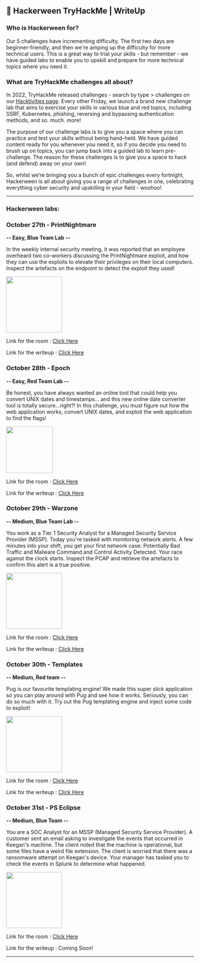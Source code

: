 ## 👻 Hackerween TryHackMe | WriteUp

### Who is Hackerween for?

Our 5 challenges have incrementing difficulty. The first two days are beginner-friendly, and then we're amping up the difficulty for more technical users. This is a great way to trial your skills - but remember - we have guided labs to enable you to upskill and prepare for more technical topics where you need it.

### What are TryHackMe challenges all about?

In 2022, TryHackMe released challenges - search by type > challenges on our [Hacktivities page](https://tryhackme.com/hacktivities?tab=search). Every other Friday, we launch a brand new challenge lab that aims to exercise your skills in various blue and red topics, including SSRF, Kubernetes, phishing, reversing and bypassing authentication methods, and so. much. more!

The purpose of our challenge labs is to give you a space where you can practice and test your skills without being hand-held. We have guided content ready for you whenever you need it, so if you decide you need to brush up on topics, you can jump back into a guided lab to learn pre-challenge. The reason for these challenges is to give you a space to hack (and defend) away on your own!

So, whilst we’re bringing you a bunch of epic challenges every fortnight, Hackerween is all about giving you a range of challenges in one, celebrating everything cyber security and upskilling in your field - woohoo!

---

### Hackerween labs:

### October 27th - PrintNightmare

**-- Easy, Blue Team Lab --**

In the weekly internal security meeting, it was reported that an employee overheard two co-workers discussing the PrintNightmare exploit, and how they can use the exploits to elevate their privileges on their local computers. Inspect the artefacts on the endpoint to detect the exploit they used!

<img src="https://tryhackme-images.s3.amazonaws.com/room-icons/80976dc5f46f5d2f78a99c2c8e2bc4a9.png" width="150px" align="center">

Link for the room : [Click Here](https://tryhackme.com/room/printnightmarec2bn7l)

Link for the writeup : [Click Here](https://github.com/nieshakenzie/TryHackMe/blob/main/Hackerween/October%2027th%20-%20PrintNightmare.md)

### October 28th - Epoch

**-- Easy, Red Team Lab --**

Be honest, you have always wanted an online tool that could help you convert UNIX dates and timestamps… and this new online date converter tool is totally secure...right?! In this challenge, you must figure out how the web application works, convert UNIX dates, and exploit the web application to find the flags!

<img src="https://tryhackme-images.s3.amazonaws.com/room-icons/1f93210b470f836c38121fc3f65c0807.png" width="125px" align="center">

Link for the room : [Click Here](https://tryhackme.com/room/epoch)

Link for the writeup : [Click Here](https://github.com/nieshakenzie/TryHackMe/blob/main/Hackerween/October%2028th%20-%20Epoch.md)

### October 29th - Warzone

**-- Medium, Blue Team Lab --**

You work as a Tier 1 Security Analyst for a Managed Security Service Provider (MSSP). Today you're tasked with monitoring network alerts. A few minutes into your shift, you get your first network case: Potentially Bad Traffic and Malware Command and Control Activity Detected. Your race against the clock starts. Inspect the PCAP and retrieve the artefacts to confirm this alert is a true positive.

<img src="https://tryhackme-images.s3.amazonaws.com/room-icons/3d6033aa286ac42fdb793c605ebbf3f0.png" width="150px" align="center">

Link for the room : [Click Here](https://tryhackme.com/room/warzoneone)

Link for the writeup : [Click Here](https://github.com/nieshakenzie/TryHackMe/blob/main/Hackerween/October%2029th%20-%20Warzone.md)

### October 30th - Templates

**-- Medium, Red team --**

Pug is our favourite templating engine! We made this super slick application so you can play around with Pug and see how it works. Seriously, you can do so much with it. Try out the Pug templating engine and inject some code to exploit!

<img src="https://tryhackme-images.s3.amazonaws.com/room-icons/223d78403d08b0560d6ed7104be6aa5d.png" width="150px" align="center">

Link for the room : [Click Here](https://tryhackme.com/room/templates)

Link for the writeup : [Click Here](https://github.com/nieshakenzie/TryHackMe/blob/main/Hackerween/October%2030th%20-%20Templates.md)

### October 31st - PS Eclipse

**-- Medium, Blue Team --**

You are a SOC Analyst for an MSSP (Managed Security Service Provider). A customer sent an email asking to investigate the events that occurred in Keegan's machine. The client noted that the machine is operational, but some files have a weird file extension. The client is worried that there was a ransomware attempt on Keegan's device. Your manager has tasked you to check the events in Splunk to determine what happened.

<img src="https://tryhackme-images.s3.amazonaws.com/room-icons/0a0c0c0df8c70f64451e32a563216f39.png" width="150px" align="center">

Link for the room : [Click Here](https://tryhackme.com/room/posheclipse)

Link for the writeup : Coming Soon!

---
